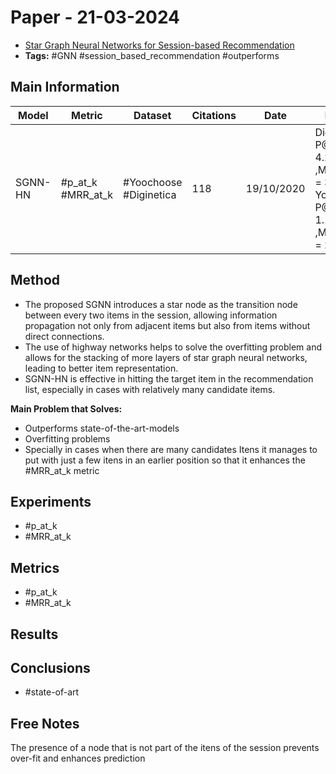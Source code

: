 # Paper - 21-03-2024

- [Star Graph Neural Networks for Session-based Recommendation](https://www.semanticscholar.org/paper/Star-Graph-Neural-Networks-for-Session-based-Pan-Cai/63f9bc0d97bdfc80b0227415d170941c211acf43)
- **Tags:** #GNN #session_based_recommendation #outperforms

## Main Information

| Model   | Metric            | Dataset                   | Citations | Date       | Results                                                                               |
| ------- | ----------------- | ------------------------- | --------- | ---------- | ------------------------------------------------------------------------------------- |
| SGNN-HN | #p_at_k #MRR_at_k | #Yoochoose<br>#Diginetica | 118       | 19/10/2020 | Diginetica: P@20 =  4.27 ,MRR@20 = 3.9, <br>Yoochoose:<br>P@20 =  1.11 ,MRR@20 = 2.84 |


## Method

- The proposed SGNN introduces a star node as the transition node between every two items in the session, allowing information propagation not only from adjacent items but also from items without direct connections.
- The use of highway networks helps to solve the overfitting problem and allows for the stacking of more layers of star graph neural networks, leading to better item representation.
- SGNN-HN is effective in hitting the target item in the recommendation list, especially in cases with relatively many candidate items.

**Main Problem that Solves:**
- Outperforms state-of-the-art-models
- Overfitting problems
- Specially in cases when there are many candidates Itens it manages to put with just a few itens in an earlier position so that it enhances the #MRR_at_k metric

## Experiments

- #p_at_k 
- #MRR_at_k 

## Metrics

- #p_at_k 
- #MRR_at_k 


## Results

## Conclusions
- #state-of-art

## Free Notes

The presence of a node that is not part of the itens of the session prevents over-fit and enhances prediction